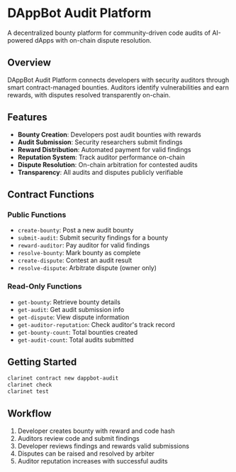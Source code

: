 # DAppBot Audit Platform

A decentralized bounty platform for community-driven code audits of AI-powered dApps with on-chain dispute resolution.

## Overview

DAppBot Audit Platform connects developers with security auditors through smart contract-managed bounties. Auditors identify vulnerabilities and earn rewards, with disputes resolved transparently on-chain.

## Features

- **Bounty Creation**: Developers post audit bounties with rewards
- **Audit Submission**: Security researchers submit findings
- **Reward Distribution**: Automated payment for valid findings
- **Reputation System**: Track auditor performance on-chain
- **Dispute Resolution**: On-chain arbitration for contested audits
- **Transparency**: All audits and disputes publicly verifiable

## Contract Functions

### Public Functions

- `create-bounty`: Post a new audit bounty
- `submit-audit`: Submit security findings for a bounty
- `reward-auditor`: Pay auditor for valid findings
- `resolve-bounty`: Mark bounty as complete
- `create-dispute`: Contest an audit result
- `resolve-dispute`: Arbitrate dispute (owner only)

### Read-Only Functions

- `get-bounty`: Retrieve bounty details
- `get-audit`: Get audit submission info
- `get-dispute`: View dispute information
- `get-auditor-reputation`: Check auditor's track record
- `get-bounty-count`: Total bounties created
- `get-audit-count`: Total audits submitted

## Getting Started
```bash
clarinet contract new dappbot-audit
clarinet check
clarinet test
```

## Workflow

1. Developer creates bounty with reward and code hash
2. Auditors review code and submit findings
3. Developer reviews findings and rewards valid submissions
4. Disputes can be raised and resolved by arbiter
5. Auditor reputation increases with successful audits